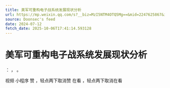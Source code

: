 ```yaml
---
title: 美军可重构电子战系统发展现状分析
url: https://mp.weixin.qq.com/s?__biz=MzI5NTM4OTQ5Mg==&mid=2247625867&idx=4&sn=241c03d2fee22011d3208313199122df
source: Doonsec's feed
date: 2024-07-12
fetch_date: 2025-10-06T17:41:14.593128
---
```


# 美军可重构电子战系统发展现状分析

：
，
。

视频
小程序
赞
，轻点两下取消赞
在看
，轻点两下取消在看